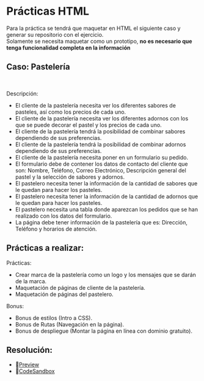 # Prácticas HTML

Para la práctica se tendrá que maquetar en HTML el siguiente caso y generar su repositorio con el ejercicio.
<br>
Solamente se necesita maquetar como un prototipo, **no es necesario que tenga funcionalidad completa en la información**

## **Caso: Pastelería**

<br>

Descripción:<br>

- El cliente de la pastelería necesita ver los diferentes sabores de pasteles, así como los precios de cada uno.
- El cliente de la pastelería necesita ver los diferentes adornos con los que se puede decorar el pastel y los precios de cada uno.
- El cliente de la pastelería tendrá la posibilidad de combinar sabores dependiendo de sus preferencias.
- El cliente de la pastelería tendrá la posibilidad de combinar adornos dependiendo de sus preferencias.
- El cliente de la pastelería necesita poner en un formulario su pedido.
- El formulario debe de contener los datos de contacto del cliente que son: Nombre, Teléfono, Correo Electrónico, Descripción general del pastel y la selección de sabores y adornos.
- El pastelero necesita tener la información de la cantidad de sabores que le quedan para hacer los pasteles.
- El pastelero necesita tener la información de la cantidad de adornos que le quedan para hacer los pasteles.
- El pastelero necesita una tabla donde aparezcan los pedidos que se han realizado con los datos del formulario.
- La página debe tener información de la pastelería que es: Dirección, Teléfono y horarios de atención.

## Prácticas a realizar:

Prácticas:

- Crear marca de la pastelería como un logo y los mensajes que se darán de la marca.
- Maquetación de páginas de cliente de la pastelería.
- Maquetación de páginas del pastelero.

Bonus:

- Bonus de estilos (Intro a CSS).
- Bonus de Rutas (Navegación en la página).
- Bonus de despliegue (Montar la página en línea con dominio gratuito).

## Resolución:

- 🔗[Preview](https://ryf34h.csb.app/)
- 🔗[CodeSandbox](https://codesandbox.io/embed/damp-wood-ryf34h?fontsize=14&hidenavigation=1&theme=dark&view=preview)
